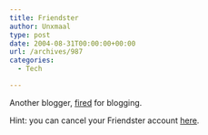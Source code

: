 ```yaml
---
title: Friendster
author: Unxmaal
type: post
date: 2004-08-31T00:00:00+00:00
url: /archives/987
categories:
  - Tech

---
```

Another blogger, [fired][1] for blogging.

Hint: you can cancel your Friendster account [here][2].

 [1]: http://troutgirl.com/blog/index.php?/archives/46_Shitcanned.html
 [2]: http://www.friendster.com/cancelaccount.php "Friendster Cancel Account"